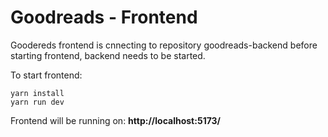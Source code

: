 # Goodreads - Frontend

Goodereds frontend is cnnecting to repository goodreads-backend before starting frontend, backend needs to be started.

To start frontend:
``` cd app  
yarn install  
yarn run dev  
```
Frontend will be running on: **http://localhost:5173/**
